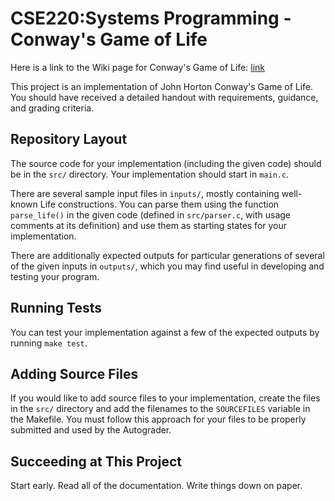 CSE220:Systems Programming - Conway's Game of Life
===

Here is a link to the Wiki page for Conway's Game of Life: [link](https://en.wikipedia.org/wiki/Conway%27s_Game_of_Life) 

This project is an implementation of John Horton Conway's Game of Life.
You should have received a detailed handout with requirements, guidance,
and grading criteria.

Repository Layout
---

The source code for your implementation (including the given code)
should be in the `src/` directory.  Your implementation should start in
`main.c`.

There are several sample input files in `inputs/`, mostly containing
well-known Life constructions.  You can parse them using the function
`parse_life()` in the given code (defined in `src/parser.c`, with usage
comments at its definition) and use them as starting states for your
implementation.

There are additionally expected outputs for particular generations of
several of the given inputs in `outputs/`, which you may find useful in
developing and testing your program.

Running Tests
---

You can test your implementation against a few of the expected outputs
by running `make test`.

Adding Source Files
---

If you would like to add source files to your implementation, create the
files in the `src/` directory and add the filenames to the `SOURCEFILES`
variable in the Makefile.  You must follow this approach for your files
to be properly submitted and used by the Autograder.

Succeeding at This Project
---

Start early.  Read all of the documentation.  Write things down on paper.
